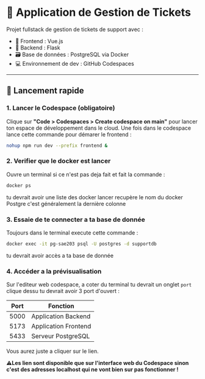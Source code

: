 # 🎫 Application de Gestion de Tickets

Projet fullstack de gestion de tickets de support avec :
- 🎨 Frontend : Vue.js
- 🧠 Backend : Flask
- 🗃️ Base de données : PostgreSQL via Docker
- 💻 Environnement de dev : GitHub Codespaces

---

## 🚀 Lancement rapide

### 1. Lancer le Codespace (obligatoire)

Clique sur **"Code > Codespaces > Create codespace on main"** pour lancer ton espace de développement dans le cloud. Une fois dans le codespace lance cette commande pour démarer le frontend : 

```bash
nohup npm run dev --prefix frontend &
```

### 2. Verifier que le docker est lancer

Ouvre un terminal si ce n'est pas deja fait et fait la commande :

```bash
docker ps
```

tu devrait avoir une liste des docker lancer recupère le nom du docker Postgre c'est généralement la dernière colonne

### 3. Essaie de te connecter a ta base de donnée

Toujours dans le terminal execute cette commande :

```bash
docker exec -it pg-sae203 psql -U postgres -d supportdb
```
tu devrait avoir accès a ta base de donnée

### 4. Accéder a la prévisualisation

Sur l'editeur web codespace, a coter du terminal tu devrait un onglet `port` clique dessu tu devrait avoir 3 port d'ouvert :

| Port | Fonction             |
|------|----------------------|
| 5000 | Application Backend  |
| 5173 | Application Frontend |
| 5433 | Serveur PostgreSQL   |

Vous aurez juste a cliquer sur le lien.

**⚠️Les lien sont disponible que sur l'interface web du Codespace sinon c'est des adresses localhost qui ne vont bien sur pas fonctionner !**
